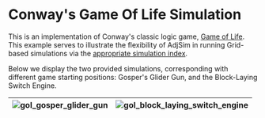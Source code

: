 # Conway's Game Of Life Simulation

This is an implementation of Conway's classic logic game, [Game of Life](https://en.wikipedia.org/wiki/Conway%27s_Game_of_Life). This example serves to illustrate the flexibility of AdjSim in running Grid-based simulations via the [appropriate simulation index](https://severtopan.github.io/AdjSim/adjsim.html?highlight=perturbative#adjsim.index.GridIndex).

Below we display the two provided simulations, corresponding with different game starting positions: Gosper's Glider Gun, and the Block-Laying Switch Engine.

 | ![gol_gosper_glider_gun](https://raw.githubusercontent.com/SeverTopan/AdjSim/master/gallery/gifs/gol_gosper_glider_gun.gif) |![gol_block_laying_switch_engine](https://raw.githubusercontent.com/SeverTopan/AdjSim/master/gallery/gifs/gol_block_laying_switch_engine.gif) |
|:-------------:|:-------------:|